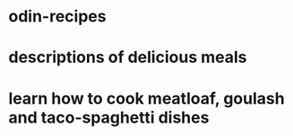 # odin-recipes

# descriptions of delicious meals

# learn how to cook meatloaf, goulash and taco-spaghetti dishes